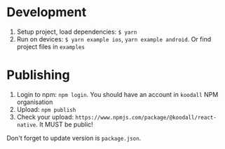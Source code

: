 # Development
1. Setup project, load dependencies: `$ yarn`
2. Run on devices: `$ yarn example ios`, `yarn example android`. Or find project files in `examples`

# Publishing

1. Login to npm: `npm login`. You should have an account in `koodall` NPM organisation
2. Upload: `npm publish`
3. Check your upload: `https://www.npmjs.com/package/@koodall/react-native`. It MUST be public! 

Don't forget to update version is `package.json`.